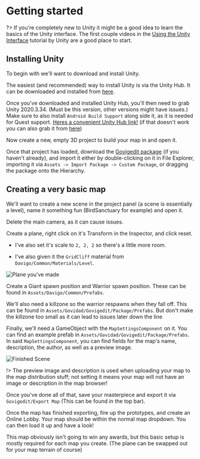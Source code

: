 # Getting started

?> If you're completely new to Unity it might be a good idea to learn the basics of the Unity interface.
The first couple videos in the [Using the Unity Interface](https://learn.unity.com/tutorial/using-the-unity-interface?uv=2020.3) tutorial by Unity are a good place to start.

## Installing Unity

To begin with we'll want to download and install Unity.

The easiest (and recommended) way to install Unity is via the Unity Hub. It can be downloaded and installed from [here](https://unity3d.com/get-unity/download/archive).

Once you've downloaded and installed Unity Hub, you'll then need to grab Unity 2020.3.34. (Must be this version, other versions might have issues.)
Make sure to also install `Android Build Support` along side it, as it is needed for Quest support.
[Heres a convenient Unity Hub link!](unityhub://2020.3.34f1/9a4c9c70452b)
(if that doesn't work you can also grab it from [here](https://unity3d.com/get-unity/download/archive))

Now create a new, empty 3D project to build your map in and open it.

Once that project has loaded, download the [Govigedit package](https://davigo.page.link/govigedit-latest)
(if you haven't already), and import it either by double-clicking on it in File Explorer, importing it via `Assets -> Import Package -> Custom Package`, or dragging the package onto the Hierarchy.

## Creating a very basic map

We'll want to create a new scene in the project panel (a scene is essentially a level), name it something fun (BirdSanctuary for example) and open it.

Delete the main camera, as it can cause issues.

Create a plane, right click on it's Transform in the Inspector, and click reset.

- I've also set it's scale to `2, 2, 2` so there's a little more room.

- I've also given it the `GridCliff` material from `Davigo/Common/Materials/Level`.

![Plane you've made](_media/gettingstarted/tutorialplane.jpg)

Create a Giant spawn position and Warrior spawn position. These can be found in `Assets/Davigo/Common/Prefabs`.

We'll also need a killzone so the warrior respawns when they fall off. This can be found in `Assets/Govidad/Govigedit/Package/Prefabs`.
But don't make the killzone too small as it can lead to issues later down the line

Finally, we'll need a GameObject with the `MapSettingsComponent` on it. You can find an example prefab in `Assets/Govidad/Govigedit/Package/Prefabs`.
In said `MapSettingsComponent`, you can find fields for the map's name, description, the author, as well as a preview image.

![Finished Scene](_media/gettingstarted/fintutorialplane.png)

!> The preview image and description is used when uploading your map to the map distribution stuff; not setting it means your map will not have an image or description in the map browser!

Once you've done all of that, save your masterpiece and export it via `Govigedit/Export Map` (This can be found in the top bar).

Once the map has finished exporting, fire up the prototypes, and create an Online Lobby. Your map should be within the normal map dropdown.
You can then load it up and have a look!

This map obviously isn't going to win any awards, but this basic setup is mostly required for each map you create.
(The plane can be swapped out for your map terrain of course)
